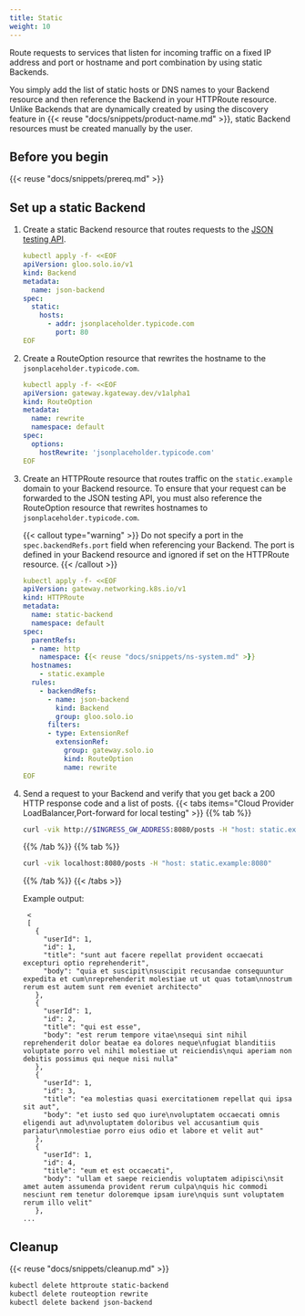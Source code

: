 ```yaml
---
title: Static
weight: 10
---
```


Route requests to services that listen for incoming traffic on a fixed IP address and port or hostname and port combination by using static Backends.

You simply add the list of static hosts or DNS names to your Backend resource and then reference the Backend in your HTTPRoute resource. Unlike Backends that are dynamically created by using the discovery feature in {{< reuse "docs/snippets/product-name.md" >}}, static Backend resources must be created manually by the user.  

## Before you begin

{{< reuse "docs/snippets/prereq.md" >}}

## Set up a static Backend

1. Create a static Backend resource that routes requests to the [JSON testing API](http://jsonplaceholder.typicode.com/).
   ```yaml
   kubectl apply -f- <<EOF 
   apiVersion: gloo.solo.io/v1
   kind: Backend
   metadata:
     name: json-backend
   spec:
     static:
       hosts:
         - addr: jsonplaceholder.typicode.com
           port: 80
   EOF
   ```

2. Create a RouteOption resource that rewrites the hostname to the `jsonplaceholder.typicode.com`. 
   ```yaml
   kubectl apply -f- <<EOF
   apiVersion: gateway.kgateway.dev/v1alpha1
   kind: RouteOption
   metadata:
     name: rewrite
     namespace: default
   spec:
     options:
       hostRewrite: 'jsonplaceholder.typicode.com'
   EOF
   ```
   
3. Create an HTTPRoute resource that routes traffic on the `static.example` domain to your Backend resource. To ensure that your request can be forwarded to the JSON testing API, you must also reference the RouteOption resource that rewrites hostnames to `jsonplaceholder.typicode.com`.
   
   {{< callout type="warning" >}}
   Do not specify a port in the `spec.backendRefs.port` field when referencing your Backend. The port is defined in your Backend resource and ignored if set on the HTTPRoute resource.
   {{< /callout >}}
   
   ```yaml
   kubectl apply -f- <<EOF
   apiVersion: gateway.networking.k8s.io/v1
   kind: HTTPRoute
   metadata:
     name: static-backend
     namespace: default
   spec:
     parentRefs:
     - name: http
       namespace: {{< reuse "docs/snippets/ns-system.md" >}}
     hostnames:
       - static.example
     rules:
       - backendRefs:
         - name: json-backend
           kind: Backend
           group: gloo.solo.io
         filters:
         - type: ExtensionRef
           extensionRef:
             group: gateway.solo.io
             kind: RouteOption
             name: rewrite
   EOF
   ```

4. Send a request to your Backend and verify that you get back a 200 HTTP response code and a list of posts. 
   {{< tabs items="Cloud Provider LoadBalancer,Port-forward for local testing" >}}
   {{% tab %}}
   ```sh
   curl -vik http://$INGRESS_GW_ADDRESS:8080/posts -H "host: static.example:8080" 
   ```
   {{% /tab %}}
   {{% tab %}}
   ```sh
   curl -vik localhost:8080/posts -H "host: static.example:8080" 
   ```
   {{% /tab %}}
   {{< /tabs >}}
   
   Example output: 
   ```
    < 
    [
      {  
        "userId": 1,
        "id": 1,
        "title": "sunt aut facere repellat provident occaecati excepturi optio reprehenderit",
        "body": "quia et suscipit\nsuscipit recusandae consequuntur expedita et cum\nreprehenderit molestiae ut ut quas totam\nnostrum rerum est autem sunt rem eveniet architecto"
      },
      {
        "userId": 1,
        "id": 2,
        "title": "qui est esse",
        "body": "est rerum tempore vitae\nsequi sint nihil reprehenderit dolor beatae ea dolores neque\nfugiat blanditiis voluptate porro vel nihil molestiae ut reiciendis\nqui aperiam non debitis possimus qui neque nisi nulla"
      },
      {
        "userId": 1,
        "id": 3,
        "title": "ea molestias quasi exercitationem repellat qui ipsa sit aut",
        "body": "et iusto sed quo iure\nvoluptatem occaecati omnis eligendi aut ad\nvoluptatem doloribus vel accusantium quis pariatur\nmolestiae porro eius odio et labore et velit aut"
      },
      {
        "userId": 1,
        "id": 4,
        "title": "eum et est occaecati",
        "body": "ullam et saepe reiciendis voluptatem adipisci\nsit amet autem assumenda provident rerum culpa\nquis hic commodi nesciunt rem tenetur doloremque ipsam iure\nquis sunt voluptatem rerum illo velit"
      },
   ...
   ```
   
## Cleanup

{{< reuse "docs/snippets/cleanup.md" >}}

```sh
kubectl delete httproute static-backend
kubectl delete routeoption rewrite
kubectl delete backend json-backend
```
